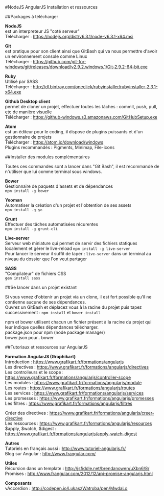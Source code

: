#NodeJS AngularJS Installation et ressources

##Packages à télécharger

**NodeJS**  
est un interpreteur JS "coté serveur"  
Télécharger : https://nodejs.org/dist/v6.3.1/node-v6.3.1-x64.msi

**Git**  
est pratique pour son client ainsi que GitBash qui va nous permettre d'avoir un environnement console comme Linux  
Télécharger : https://github.com/git-for-windows/git/releases/download/v2.9.2.windows.1/Git-2.9.2-64-bit.exe

**Ruby**  
Utilisé par SASS  
Télécharger : http://dl.bintray.com/oneclick/rubyinstaller/rubyinstaller-2.3.1-x64.exe

**Github Desktop client**  
permet de cloner un projet, effectuer toutes les tâches : commit, push, pull, etc de manière visuelle  
Télécharger : https://github-windows.s3.amazonaws.com/GitHubSetup.exe

**Atom**  
est un éditeur pour le coding, il dispose de plugins puissants et d'un gestionnaire de projets  
Télécharger : https://atom.io/download/windows  
Plugins recommandés : Pigments, Minimap, File-icons

##Installer des modules complémentaires

Toutes ces commandes sont a lancer dans "Git Bash", il est recommandé de n'utiliser que lui comme terminal sous windows.

**Bower**  
Gestionnaire de paquets d'assets et de dépendances  
`npm install -g bower`

**Yeoman**  
Automatiser la création d'un projet et l'obtention de ses assets  
`npm install -g yo`

**Grunt**  
Effectuer des tâches automatisées récurentes  
`npm install -g grunt-cli`

**Live-server**  
Serveur web miniature qui permet de servir des fichiers statiques localement et gérer le live-reload
`npm install -g live-server`  
Pour lancer le serveur il suffit de taper : `live-server` dans un terminal au niveau du dossier que l'on veut partager

**SASS**  
"Compilateur" de fichiers CSS  
`gem install sass`

##Se lancer dans un projet existant

Si vous venez d'obtenir un projet via un clone, il est fort possible qu'il ne contienne aucune de ses dépendances.  
Ouvrez un GitBash et déplacez vous à la racine du projet puis tapez successivement : `npm install` et `bower install`

npm et bower utilisent chacun un fichier présent à la racine du projet qui leur indique quelles dépendances télécharger.  
package.json pour npm (node package manager)  
bower.json pour.. bower

##Tutoriaux et ressources sur AngularJS

**Formation AngularJS (Graphikart)**  
Introduction : https://www.grafikart.fr/formations/angularjs  
Les directives : https://www.grafikart.fr/formations/angularjs/directives  
Les controlleurs et le scope : https://www.grafikart.fr/formations/angularjs/controller-scope  
Les modules : https://www.grafikart.fr/formations/angularjs/module  
Les routes : https://www.grafikart.fr/formations/angularjs/routes  
Les services : https://www.grafikart.fr/formations/angularjs/services  
Les promesses : https://www.grafikart.fr/formations/angularjs/promesses  
Les filtres : https://www.grafikart.fr/formations/angularjs/filtres 

Créer des directives : https://www.grafikart.fr/formations/angularjs/creer-directive  
Les ressources : https://www.grafikart.fr/formations/angularjs/resources  
$apply, $watch, $digest : https://www.grafikart.fr/formations/angularjs/apply-watch-digest

**Autres**  
Tutoriels en français aussi : http://www.tutoriel-angularjs.fr/  
Blog sur Angular : http://www.frangular.com/

**Utiles**  
Récursion dans un template : http://jsfiddle.net/brendanowen/uXbn6/8/  
Promises : http://www.frangular.com/2012/12/api-promise-angularjs.html

**Composants**  
vAccordion : http://codepen.io/LukaszWatroba/pen/MwdaLo
